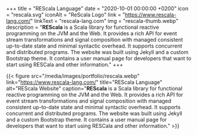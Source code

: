 +++
title = "REScala Language"
date = "2020-10-01 00:00:00 +0200"
icon = "rescala.svg"
iconAlt = "ReScala Logo"
link = "https://www.rescala-lang.com/"
linkText = "rescala-lang.com"
img = "rescala-thumb.webp"
description = "**REScala** is a Scala library for functional reactive programming on the JVM and the Web. It provides a rich API for event stream transformations and signal composition with managed consistent up-to-date state and minimal syntactic overhead. It supports concurrent and distributed programs. The website was built using Jekyll and a custom Bootstrap theme. It contains a user manual page for developers that want to start using RESCala and other information."
+++

{{< figure src="/media/images/portfolio/rescala.webp" link="https://www.rescala-lang.com/" title="REScala Language" alt="REScala Website" caption="**REScala** is a Scala library for functional reactive programming on the JVM and the Web. It provides a rich API for event stream transformations and signal composition with managed consistent up-to-date state and minimal syntactic overhead. It supports concurrent and distributed programs. The website was built using Jekyll and a custom Bootstrap theme. It contains a user manual page for developers that want to start using RESCala and other information." >}}
